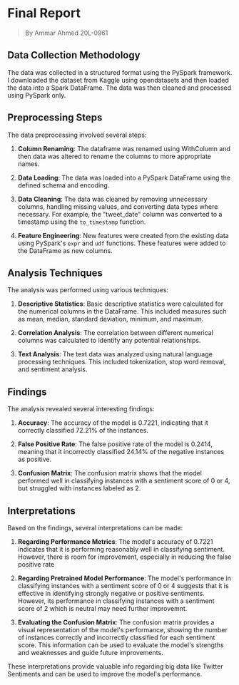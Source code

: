 # Final Report
> By Ammar Ahmed 20L-0961
## Data Collection Methodology

The data was collected in a structured format using the PySpark framework. I downloaded the dataset from Kaggle using opendatasets and then loaded the data into a Spark DataFrame. The data was then cleaned and processed using PySpark only.

## Preprocessing Steps

The data preprocessing involved several steps:

1. **Column Renaming**: The dataframe was renamed using WithColumn and then data was altered to rename the columns to more appropriate names.

2. **Data Loading**: The data was loaded into a PySpark DataFrame using the defined schema and encoding.

3. **Data Cleaning**: The data was cleaned by removing unnecessary columns, handling missing values, and converting data types where necessary. For example, the "tweet_date" column was converted to a timestamp using the `to_timestamp` function.

4. **Feature Engineering**: New features were created from the existing data using PySpark's `expr` and `udf` functions. These features were added to the DataFrame as new columns.

## Analysis Techniques

The analysis was performed using various techniques:

1. **Descriptive Statistics**: Basic descriptive statistics were calculated for the numerical columns in the DataFrame. This included measures such as mean, median, standard deviation, minimum, and maximum.

2. **Correlation Analysis**: The correlation between different numerical columns was calculated to identify any potential relationships.

3. **Text Analysis**: The text data was analyzed using natural language processing techniques. This included tokenization, stop word removal, and sentiment analysis.

## Findings

The analysis revealed several interesting findings:

1. **Accuracy**: The accuracy of the model is 0.7221, indicating that it correctly classified 72.21% of the instances.
2. **False Positive Rate**: The false positive rate of the model is 0.2414, meaning that it incorrectly classified 24.14% of the negative instances as positive.

3. **Confusion Matrix**: The confusion matrix shows that the model performed well in classifying instances with a sentiment score of 0 or 4, but struggled with instances labeled as 2.

## Interpretations

Based on the findings, several interpretations can be made:

1. **Regarding Performance Metrics**: The model's accuracy of 0.7221 indicates that it is performing reasonably well in classifying sentiment. However, there is room for improvement, especially in reducing the false positive rate

2. **Regarding Pretrained Model Performance**: The model's performance in classifying instances with a sentiment score of 0 or 4 suggests that it is effective in identifying strongly negative or positive sentiments. However, its performance in classifying instances with a sentiment score of 2 which is neutral may need further improvemnt.

3. **Evaluating the Confusion Matrix**: The confusion matrix provides a visual representation of the model's performance, showing the number of instances correctly and incorrectly classified for each sentiment score. This information can be used to evaluate the model's strengths and weaknesses and guide future improvements. 


These interpretations provide valuable info regarding big data like Twitter Sentiments and can be used to improve the model's performance.